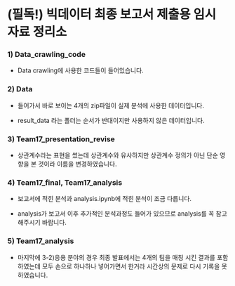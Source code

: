 # (필독!) 빅데이터 최종 보고서 제출용 임시 자료 정리소

### 1) Data_crawling_code

- Data crawling에 사용한 코드들이 들어있습니다.

### 2) Data

- 들어가서 바로 보이는 4개의 zip파일이 실제 분석에 사용한 데이터입니다.

- result_data 라는 폴더는 순서가 반대이지만 사용하지 않은 데이터입니다.

### 3) Team17_presentation_revise

- 상관계수라는 표현을 썼는데 상관계수와 유사하지만 상관계수 정의가 아닌 단순 영향을 본 것이라 이름을 변경하였습니다.

### 4) Team17_final, Team17_analysis

- 보고서에 적힌 분석과 analysis.ipynb에 적힌 분석이 조금 다릅니다.

- analysis가 보고서 이후 추가적인 분석과정도 들어가 있으므로 analysis를 꼭 참고해주시기 바랍니다.

### 5) Team17_analysis

- 마지막에 3-2)응용 분야의 경우 최종 발표에서는 4개의 팀을 매칭 시킨 결과를 포함하였는데 모두 손으로 하나하나 넣어가면서 한거라 시간상의 문제로 다시 기록을 못하였습니다.

